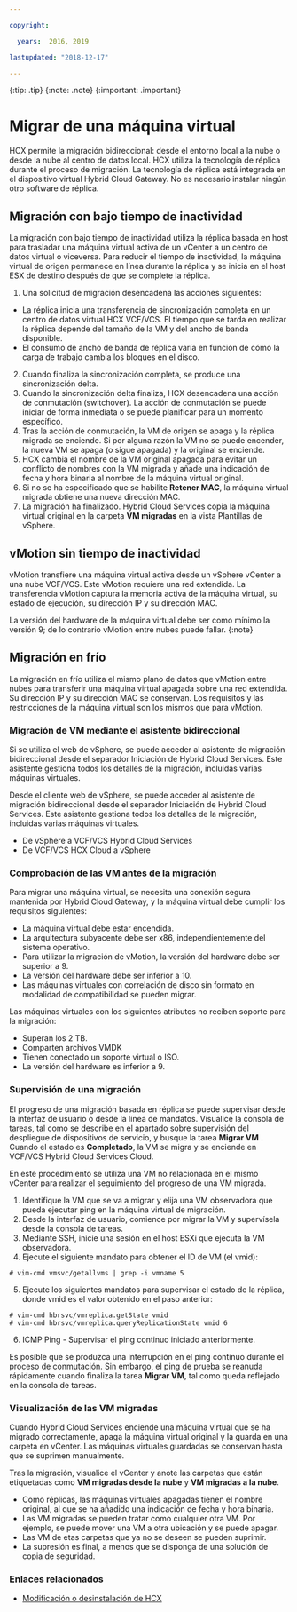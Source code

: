 ```yaml
---

copyright:

  years:  2016, 2019

lastupdated: "2018-12-17"

---
```


{:tip: .tip}
{:note: .note}
{:important: .important}

# Migrar de una máquina virtual

HCX permite la migración bidireccional: desde el entorno local a la nube o desde la nube al centro de datos local. HCX utiliza la tecnología de réplica durante el proceso de migración. La tecnología de réplica está integrada en el dispositivo virtual Hybrid Cloud Gateway. No es necesario instalar ningún otro software de réplica.

## Migración con bajo tiempo de inactividad

La migración con bajo tiempo de inactividad utiliza la réplica basada en host para trasladar una máquina virtual activa de un vCenter a un centro de datos virtual o viceversa. Para reducir el tiempo de inactividad, la máquina virtual de origen permanece en línea durante la réplica y se inicia en el host ESX de destino después de que se complete la réplica.

1. Una solicitud de migración desencadena las acciones siguientes:
  * La réplica inicia una transferencia de sincronización completa en un centro de datos virtual HCX VCF/VCS. El tiempo que se tarda en realizar la réplica depende del tamaño de la VM y del ancho de banda disponible.
  * El consumo de ancho de banda de réplica varía en función de cómo la carga de trabajo cambia los bloques en el disco.
2. Cuando finaliza la sincronización completa, se produce una sincronización delta.
3. Cuando la sincronización delta finaliza, HCX desencadena una acción de conmutación (switchover). La acción de conmutación se puede iniciar de forma inmediata o se puede planificar para un momento específico.
4. Tras la acción de conmutación, la VM de origen se apaga y la réplica migrada se enciende. Si por alguna razón la VM no se puede encender, la nueva VM se apaga (o sigue apagada) y la original se enciende.
5. HCX cambia el nombre de la VM original apagada para evitar un conflicto de nombres con la VM migrada y añade una indicación de fecha y hora binaria al nombre de la máquina virtual original.
6. Si no se ha especificado que se habilite **Retener MAC**, la máquina virtual migrada obtiene una nueva dirección MAC.
7. La migración ha finalizado. Hybrid Cloud Services copia la máquina virtual original en la carpeta **VM migradas** en la vista Plantillas de vSphere.

## vMotion sin tiempo de inactividad

vMotion transfiere una máquina virtual activa desde un vSphere vCenter a una nube VCF/VCS. Este vMotion requiere una red extendida. La transferencia vMotion captura la memoria activa de la máquina virtual, su estado de ejecución, su dirección IP y su dirección MAC.

La versión del hardware de la máquina virtual debe ser como mínimo la versión 9; de lo contrario vMotion entre nubes puede fallar.
{:note}

## Migración en frío

La migración en frío utiliza el mismo plano de datos que vMotion entre nubes para transferir una máquina virtual apagada sobre una red extendida. Su dirección IP y su dirección MAC se conservan. Los requisitos y las restricciones de la máquina virtual son los mismos que para vMotion.

### Migración de VM mediante el asistente bidireccional

Si se utiliza el web de vSphere, se puede acceder al asistente de migración bidireccional desde el separador Iniciación de Hybrid Cloud Services. Este asistente gestiona todos los detalles de la migración, incluidas varias máquinas virtuales.

Desde el cliente web de vSphere, se puede acceder al asistente de migración bidireccional desde el separador Iniciación de Hybrid Cloud Services. Este asistente gestiona todos los detalles de la migración, incluidas varias máquinas virtuales.
* De vSphere a VCF/VCS Hybrid Cloud Services
* De VCF/VCS HCX Cloud a vSphere

### Comprobación de las VM antes de la migración

Para migrar una máquina virtual, se necesita una conexión segura mantenida por Hybrid Cloud Gateway, y la máquina virtual debe cumplir los requisitos siguientes:
* La máquina virtual debe estar encendida.
* La arquitectura subyacente debe ser x86, independientemente del sistema operativo.
* Para utilizar la migración de vMotion, la versión del hardware debe ser superior a 9.
* La versión del hardware debe ser inferior a 10.
* Las máquinas virtuales con correlación de disco sin formato en modalidad de compatibilidad se pueden migrar.

Las máquinas virtuales con los siguientes atributos no reciben soporte para la migración:
* Superan los 2 TB.
* Comparten archivos VMDK
* Tienen conectado un soporte virtual o ISO.
* La versión del hardware es inferior a 9.

### Supervisión de una migración

El progreso de una migración basada en réplica se puede supervisar desde la interfaz de usuario o desde la línea de mandatos. Visualice la consola de tareas, tal como se describe en el apartado sobre supervisión del despliegue de dispositivos de servicio, y busque la tarea **Migrar VM** . Cuando el estado es **Completado**, la VM se migra y se enciende en VCF/VCS Hybrid Cloud Services Cloud.

En este procedimiento se utiliza una VM no relacionada en el mismo vCenter para realizar el seguimiento del progreso de una VM migrada.

1. Identifique la VM que se va a migrar y elija una VM observadora que pueda ejecutar ping en la máquina virtual de migración.
2. Desde la interfaz de usuario, comience por migrar la VM y supervísela desde la consola de tareas.
3. Mediante SSH, inicie una sesión en el host ESXi que ejecuta la VM observadora.
4. Ejecute el siguiente mandato para obtener el ID de VM (el vmid):

  ```
  # vim-cmd vmsvc/getallvms | grep -i vmname 5
  ```

5. Ejecute los siguientes mandatos para supervisar el estado de la réplica, donde vmid es el valor obtenido en el paso anterior:

  ```
  # vim-cmd hbrsvc/vmreplica.getState vmid
  # vim-cmd hbrsvc/vmreplica.queryReplicationState vmid 6
  ```

6. ICMP Ping - Supervisar el ping continuo iniciado anteriormente.

Es posible que se produzca una interrupción en el ping continuo durante el proceso de conmutación. Sin embargo, el ping de prueba se reanuda rápidamente cuando finaliza la tarea **Migrar VM**, tal como queda reflejado en la consola de tareas.

### Visualización de las VM migradas

Cuando Hybrid Cloud Services enciende una máquina virtual que se ha migrado correctamente, apaga la máquina virtual original y la guarda en una carpeta en vCenter. Las máquinas virtuales guardadas se conservan hasta que se suprimen manualmente.

Tras la migración, visualice el vCenter y anote las carpetas que están etiquetadas como **VM migradas desde la nube** y **VM migradas a la nube**.
* Como réplicas, las máquinas virtuales apagadas tienen el nombre original, al que se ha añadido una indicación de fecha y hora binaria.
* Las VM migradas se pueden tratar como cualquier otra VM. Por ejemplo, se puede mover una VM a otra ubicación y se puede apagar.
* Las VM de etas carpetas que ya no se deseen se pueden suprimir.
* La supresión es final, a menos que se disponga de una solución de copia de seguridad.

### Enlaces relacionados

* [Modificación o desinstalación de HCX](hcx-archi-mod-uninstall.html)
